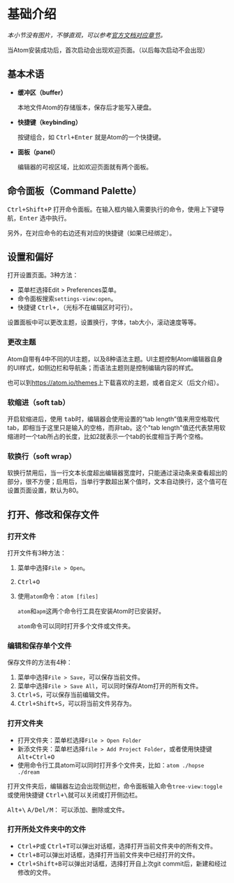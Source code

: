 # 基础介绍

_本小节没有图片，不够直观，可以参考[官方文档对应章节](http://flight-manual.atom.io/getting-started/sections/atom-basics/)。_

当Atom安装成功后，首次启动会出现欢迎页面。（以后每次启动不会出现）

## 基本术语

-   **缓冲区（buffer）**

    本地文件Atom的存储版本，保存后才能写入硬盘。

-   **快捷键（keybinding）**

    按键组合，如 <kbd>Ctrl+Enter</kbd> 就是Atom的一个快捷键。

-   **面板（panel）**

    编辑器的可视区域，比如欢迎页面就有两个面板。

## 命令面板（Command Palette）

<kbd>Ctrl+Shift+P</kbd> 打开命令面板。在输入框内输入需要执行的命令，使用上下键导航，<kbd>Enter</kbd> 选中执行。

另外，在对应命令的右边还有对应的快捷键（如果已经绑定）。

## 设置和偏好

打开设置页面。3种方法：

-   菜单栏选择Edit > Preferences菜单。
-   命令面板搜索`settings-view:open`。
-   快捷键 <kbd>Ctrl+,</kbd>（光标不在编辑区时可行）。

设置面板中可以更改主题，设置换行，字体，tab大小，滚动速度等等。

### 更改主题

Atom自带有4中不同的UI主题，以及8种语法主题。UI主题控制Atom编辑器自身的UI样式，如侧边栏和导航条；而语法主题则是控制编辑内容的样式。

也可以到<https://atom.io/themes>上下载喜欢的主题，或者自定义（后文介绍）。

### 软缩进（soft tab）

开启软缩进后，使用 <kbd>tab</kbd>时，编辑器会使用设置的“tab length”值来用空格取代tab，即相当于这里只是输入的空格，而非tab。这个"tab length"值还代表禁用软缩进时一个tab所占的长度，比如2就表示一个tab的长度相当于两个空格。

### 软换行（soft wrap）

软换行禁用后，当一行文本长度超出编辑器宽度时，只能通过滚动条来查看超出的部分，很不方便；启用后，当单行字数超出某个值时，文本自动换行，这个值可在设置页面设置，默认为80。

## 打开、修改和保存文件

### 打开文件

打开文件有3种方法：

1.  菜单中选择`File > Open`。
2.  <kbd>Ctrl+O</kbd>
3.  使用`atom`命令：`atom [files]`  

    `atom`和`apm`这两个命令行工具在安装Atom时已安装好。

    `atom`命令可以同时打开多个文件或文件夹。

### 编辑和保存单个文件

保存文件的方法有4种：

1.  菜单中选择`File > Save`，可以保存当前文件。
2.  菜单中选择`File > Save All`，可以同时保存Atom打开的所有文件。
3.  <kbd>Ctrl+S</kbd>，可以保存当前编辑文件。
4.  <kbd>Ctrl+Shift+S</kbd>，可以将当前文件另存为。

### 打开文件夹

-   打开文件夹：菜单栏选择`File > Open Folder`
-   新添文件夹：菜单栏选择`file > Add Project Folder`，或者使用快捷键 <kbd>Alt+Ctrl+O</kbd>
-   使用命令行工具atom可以同时打开多个文件夹，比如：`atom ./hopse ./dream`

打开文件夹后，编辑器左边会出现侧边栏，命令面板输入命令`tree-view:toggle`或使用快捷键 <kbd>Ctrl+\\</kbd>就可以关闭或打开侧边栏。

<kbd>Alt+\\</kbd>  <kbd>A/Del/M</kbd>： 可以添加、删除或文件。

### 打开所处文件夹中的文件

-   <kbd>Ctrl+P</kbd>或 <kbd>Ctrl+T</kbd>可以弹出对话框，选择打开当前文件夹中的所有文件。
-   <kbd>Ctrl+B</kbd>可以弹出对话框，选择打开当前文件夹中已经打开的文件。
-   <kbd>Ctrl+Shift+B</kbd>可以弹出对话框，选择打开自上次git commit后，新建和经过修改的文件。
